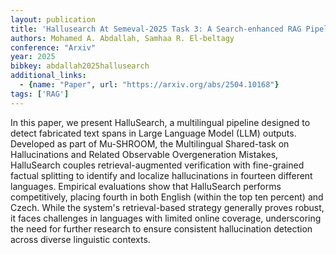 ```yaml
---
layout: publication
title: 'Hallusearch At Semeval-2025 Task 3: A Search-enhanced RAG Pipeline For Hallucination Detection'
authors: Mohamed A. Abdallah, Samhaa R. El-beltagy
conference: "Arxiv"
year: 2025
bibkey: abdallah2025hallusearch
additional_links:
  - {name: "Paper", url: "https://arxiv.org/abs/2504.10168"}
tags: ['RAG']
---
```

In this paper, we present HalluSearch, a multilingual pipeline designed to
detect fabricated text spans in Large Language Model (LLM) outputs. Developed
as part of Mu-SHROOM, the Multilingual Shared-task on Hallucinations and
Related Observable Overgeneration Mistakes, HalluSearch couples
retrieval-augmented verification with fine-grained factual splitting to
identify and localize hallucinations in fourteen different languages. Empirical
evaluations show that HalluSearch performs competitively, placing fourth in
both English (within the top ten percent) and Czech. While the system's
retrieval-based strategy generally proves robust, it faces challenges in
languages with limited online coverage, underscoring the need for further
research to ensure consistent hallucination detection across diverse linguistic
contexts.
